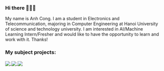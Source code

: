 ### Hi there 👋👋👋
My name is Anh Cong. I am a student in Electronics and Telecommunication, majoring in Computer Engineering at Hanoi University of science and technology university. I am interested in AI/Machine Learning Intern/Fresher and would like to have the opportunity to learn and work with it. Thanks!<br>
### My subject projects:

<a href="https://github.com/AnhCong0911/MCEW-algorithm-design/">
  <!-- Change the `github-readme-stats.anuraghazra1.vercel.app` to `github-readme-stats.vercel.app`  -->
  <img align="center" src="https://github-readme-stats.anuraghazra1.vercel.app/api/pin/?username=AnhCong0911&repo=MCEW-algorithm-design&theme=radical" />
</a>    
<a href="https://github.com/AnhCong0911/Fuel-Pump-Control-Embedded-System/">
  <!-- Change the `github-readme-stats.anuraghazra1.vercel.app` to `github-readme-stats.vercel.app`  -->
  <img align="center" src="https://github-readme-stats.anuraghazra1.vercel.app/api/pin/?username=AnhCong0911&repo=Fuel-Pump-Control-Embedded-System&theme=merko" />
</a>

<a href="https://github.com/AnhCong0911/Weather-app">
  <!-- Change the `github-readme-stats.anuraghazra1.vercel.app` to `github-readme-stats.vercel.app`  -->
  <img align="center" src="https://github-readme-stats.anuraghazra1.vercel.app/api/pin/?username=AnhCong0911&repo=Weather-app&theme=gruvbox" />
</a>
